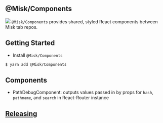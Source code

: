 @Misk/Components
---
![](https://raw.githubusercontent.com/square/misk/master/misk.png)
`@Misk/Components` provides shared, styled React components between Misk tab repos.

Getting Started
---
- Install `@Misk/Components`

```bash
$ yarn add @Misk/Components
```

Components
---
- PathDebugComponent: outputs values passed in by props for `hash`, `pathname`, and `search` in React-Router instance

[Releasing](../RELEASING.md)
---